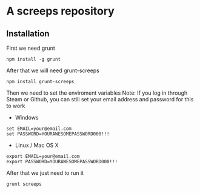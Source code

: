 # A screeps repository

## Installation

First we need grunt

```
npm install -g grunt
```

After that we will need grunt-screeps

```
npm install grunt-screeps
```

Then we need to set the enviroment variables
Note: If you log in through Steam or Github, you can still set your email address and password for this to work

* Windows

```
set EMAIL=your@email.com
set PASSWORD=YOURAWESOMEPASSWORD000!!!
```

* Linux / Mac OS X

```
export EMAIL=your@email.com
export PASSWORD=YOURAWESOMEPASSWORD000!!!
```

After that we just need to run it

```
grunt screeps
```
